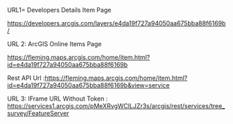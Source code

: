 URL1= Developers Details Item Page

https://developers.arcgis.com/layers/e4da19f727a94050aa675bba88f6169b/

URL 2: ArcGIS Online Items Page

https://fleming.maps.arcgis.com/home/item.html?id=e4da19f727a94050aa675bba88f6169b


Rest API Url :https://fleming.maps.arcgis.com/home/item.html?id=e4da19f727a94050aa675bba88f6169b&view=service


URL 3: IFrame URL Without Token : https://services1.arcgis.com/pMeXRvgWClLJZr3s/arcgis/rest/services/tree_survey/FeatureServer

